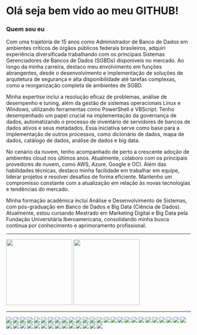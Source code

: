 # Olá seja bem vido ao meu GITHUB!

### Quem sou eu
Com uma trajetória de 15 anos como Administrador de Banco de Dados em ambientes críticos de órgãos públicos federais brasileiros, adquiri experiência diversificada trabalhando com os principais Sistemas Gerenciadores de Bancos de Dados (SGBDs) disponíveis no mercado. Ao longo da minha carreira, destaco meu envolvimento em funções abrangentes, desde o desenvolvimento e implementação de soluções de arquitetura de segurança e alta disponibilidade até tarefas complexas, como a reorganização completa de ambientes de SGBD.

Minha expertise inclui a resolução eficaz de problemas, análise de desempenho e tuning, além da gestão de sistemas operacionais Linux e Windows, utilizando ferramentas como PowerShell e VBScript. Tenho desempenhado um papel crucial na implementação da governança de dados, automatizando o processo de inventário de servidores de bancos de dados ativos e seus metadados. Essa iniciativa serve como base para a implementação de outros processos, como dicionário de dados, mapa de dados, catálogo de dados, análise de dados e big data.

No cenário da nuvem, tenho acompanhado de perto a crescente adoção de ambientes cloud nos últimos anos. Atualmente, colaboro com os principais provedores de nuvem, como AWS, Azure, Google e OCI. Além das habilidades técnicas, destaco minha facilidade em trabalhar em equipe, liderar projetos e resolver desafios de forma eficiente. Mantenho um compromisso constante com a atualização em relação às novas tecnologias e tendências do mercado.

Minha formação acadêmica inclui Análise e Desenvolvimento de Sistemas, com pós-graduação em Banco de Dados e Big Data (Ciência de Dados). Atualmente, estou cursando Mestrado em Marketing Digital e Big Data pela Fundação Universitária Iberoamericana, consolidando minha busca contínua por conhecimento e aprimoramento profissional.


------------------------------------------------------

<div>
  <img height="180em" src="https://github-readme-stats.vercel.app/api?username=j-a-vicente&show_icons=true&theme=algolia&include_all_commits=true&count_private=true"/>
  <img height="180em" src="https://github-readme-stats.vercel.app/api/top-langs/?username=j-a-vicente&layout=compact&langs_count=6&theme=algolia"/>
</div>

------------------------------------------------------

<div align="center">
  <a href="https://github.com/j-a-vicente">
<img align="left" src="https://img.shields.io/badge/Microsoft%20SQL%20Server-CC2927?style=for-the-badge&logo=microsoft%20sql%20server&logoColor=white" />
<img align="left" src="https://img.shields.io/badge/Oracle-F80000?style=for-the-badge&logo=oracle&logoColor=white" />
<img align="left" src="https://img.shields.io/badge/mysql-%2300f.svg?style=for-the-badge&logo=mysql&logoColor=white" />
<img align="left" src="https://img.shields.io/badge/postgres-%23316192.svg?style=for-the-badge&logo=postgresql&logoColor=white" />
<img align="left" src="https://img.shields.io/badge/MongoDB-%234ea94b.svg?style=for-the-badge&logo=mongodb&logoColor=white" />
<img align="left" src="https://img.shields.io/badge/Neo4j-008CC1?style=for-the-badge&logo=neo4j&logoColor=white" />
<img align="left" src="https://img.shields.io/badge/firebase-%23039BE5.svg?style=for-the-badge&logo=firebase" />
<img align="left" src="https://img.shields.io/badge/Amazon%20DynamoDB-4053D6?style=for-the-badge&logo=Amazon%20DynamoDB&logoColor=white" /> 
<img align="left" src="https://img.shields.io/badge/cassandra-%231287B1.svg?style=for-the-badge&logo=apache-cassandra&logoColor=white" /> 
<img align="left" src="https://img.shields.io/badge/java-%23ED8B00.svg?style=for-the-badge&logo=openjdk&logoColor=white"/>
<img align="left" src="https://img.shields.io/badge/.NET-5C2D91?style=for-the-badge&logo=.net&logoColor=white"/>
<img align="left" src="https://img.shields.io/badge/scala-%23DC322F.svg?style=for-the-badge&logo=scala&logoColor=white"/>
<img align="left" src="https://img.shields.io/badge/Visual%20Studio%20Code-0078d7.svg?style=for-the-badge&logo=visual-studio-code&logoColor=white"/>
<img align="left" src="https://img.shields.io/badge/Visual%20Studio-5C2D91.svg?style=for-the-badge&logo=visual-studio&logoColor=white"/>
<img align="left" src="https://img.shields.io/badge/python-3670A0?style=for-the-badge&logo=python&logoColor=ffdd54"/>
<img align="left" src="https://img.shields.io/badge/r-%23276DC3.svg?style=for-the-badge&logo=r&logoColor=white"/>
<img align="left" src="https://img.shields.io/badge/shell_script-%23121011.svg?style=for-the-badge&logo=gnu-bash&logoColor=white"/>
<img align="left" src="https://img.shields.io/badge/pandas-%23150458.svg?style=for-the-badge&logo=pandas&logoColor=white"/>
<img align="left" src="https://img.shields.io/badge/Anaconda-%2344A833.svg?style=for-the-badge&logo=anaconda&logoColor=white"/>
<img align="left" src="https://img.shields.io/badge/GoogleCloud-%234285F4.svg?style=for-the-badge&logo=google-cloud&logoColor=white"/>
<img align="left" src="https://img.shields.io/badge/azure-%230072C6.svg?style=for-the-badge&logo=microsoftazure&logoColor=white"/>
<img align="left" src="https://img.shields.io/badge/AWS-%23FF9900.svg?style=for-the-badge&logo=amazon-aws&logoColor=white"/>
<img align="left" src="https://img.shields.io/badge/PowerShell-%235391FE.svg?style=for-the-badge&logo=powershell&logoColor=white"/>
<img align="left" src="https://img.shields.io/badge/Apache%20Hadoop-66CCFF?style=for-the-badge&logo=apachehadoop&logoColor=black"/>
<img align="left" src="https://img.shields.io/badge/Apache%20Kafka-000?style=for-the-badge&logo=apachekafka"/>
<img align="left" src="https://img.shields.io/badge/Apache%20Spark-FDEE21?style=flat-square&logo=apachespark&logoColor=black"/>
<img align="left" src="https://img.shields.io/badge/Windows%20Terminal-%234D4D4D.svg?style=for-the-badge&logo=windows-terminal&logoColor=white"/>
<img align="left" src="https://img.shields.io/badge/Linux-FCC624?style=for-the-badge&logo=linux&logoColor=black"/>
<img align="left" src="https://img.shields.io/badge/Red%20Hat-EE0000?style=for-the-badge&logo=redhat&logoColor=white"/>
<img align="left" src="https://img.shields.io/badge/Windows-0078D6?style=for-the-badge&logo=windows&logoColor=white"/>
<img align="left" src="https://img.shields.io/badge/grafana-%23F46800.svg?style=for-the-badge&logo=grafana&logoColor=white"/>
<img align="left" src="https://img.shields.io/badge/power_bi-F2C811?style=for-the-badge&logo=powerbi&logoColor=black"/>
<img align="left" src="https://img.shields.io/badge/docker-%230db7ed.svg?style=for-the-badge&logo=docker&logoColor=white"/>
<img align="left" src="https://img.shields.io/badge/google-4285F4?style=for-the-badge&logo=google&logoColor=white"/>
<img align="left" src="https://img.shields.io/badge/apache-%23D42029.svg?style=for-the-badge&logo=apache&logoColor=white"/>
<img align="left" src="https://img.shields.io/badge/Apache%20Airflow-017CEE?style=for-the-badge&logo=Apache%20Airflow&logoColor=white"/>
<img align="left" src="https://img.shields.io/badge/nginx-%23009639.svg?style=for-the-badge&logo=nginx&logoColor=white"/>
<img align="left" src="https://img.shields.io/badge/linkedin-%230077B5.svg?style=for-the-badge&logo=linkedin&logoColor=white"/>
<img align="left" src="https://img.shields.io/badge/YouTube-%23FF0000.svg?style=for-the-badge&logo=YouTube&logoColor=white"/>
<img align="left" src="https://img.shields.io/badge/github-%23121011.svg?style=for-the-badge&logo=github&logoColor=white"/>
</div>

